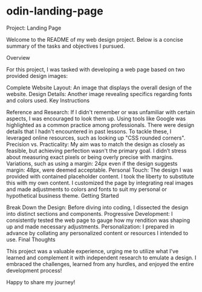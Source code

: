 # odin-landing-page

Project: Landing Page

Welcome to the README of my web design project. Below is a concise summary of the tasks and objectives I pursued.

Overview

For this project, I was tasked with developing a web page based on two provided design images:

Complete Website Layout: An image that displays the overall design of the website.
Design Details: Another image revealing specifics regarding fonts and colors used.
Key Instructions

Reference and Research:
If I didn't remember or was unfamiliar with certain aspects, I was encouraged to look them up.
Using tools like Google was highlighted as a common practice among professionals.
There were design details that I hadn't encountered in past lessons. To tackle these, I leveraged online resources, such as looking up "CSS rounded corners".
Precision vs. Practicality:
My aim was to match the design as closely as feasible, but achieving perfection wasn't the primary goal.
I didn’t stress about measuring exact pixels or being overly precise with margins.
Variations, such as using a margin: 24px even if the design suggests margin: 48px, were deemed acceptable.
Personal Touch:
The design I was provided with contained placeholder content. I took the liberty to substitute this with my own content.
I customized the page by integrating real images and made adjustments to colors and fonts to suit my personal or hypothetical business theme.
Getting Started

Break Down the Design: Before diving into coding, I dissected the design into distinct sections and components.
Progressive Development: I consistently tested the web page to gauge how my rendition was shaping up and made necessary adjustments.
Personalization: I prepared in advance by collating any personalized content or resources I intended to use.
Final Thoughts

This project was a valuable experience, urging me to utilize what I've learned and complement it with independent research to emulate a design. I embraced the challenges, learned from any hurdles, and enjoyed the entire development process!

Happy to share my journey!
